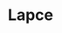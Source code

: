 ---
codehost: https://github.com/https://github.com/lapce/lapce
logohandle: lapcedev
sort: lapce
title: Lapce
website: https://lapce.dev/
---